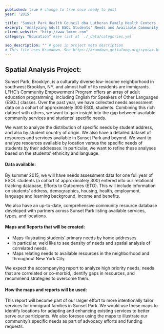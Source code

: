```yaml
---
published: true # change to true once ready to post
year: '2015'

title: "Sunset Park Health Council dba Lutheran Family Health Centers (LFHC)" # project title or client name
excerpt: "Analyzing Adult ESOL Students' Needs and Available Community Assets in Southwest Brooklyn, NY" # shows on project list page
client_website: "http://www.lmcmc.com"
category: "Education" #see list at `./_data/categories.yml`

seo_description: "" # goes in project meta description
# This file uses Kramdown. See https://kramdown.gettalong.org/syntax.html for syntax
---
```


## Spatial Analysis Project:
Sunset Park, Brooklyn, is a culturally diverse low-income neighborhood in southwest Brooklyn, NY, and almost half of its residents are immigrants. LFHC’s Community Empowerment Program offers an array of adult education programming, including English for Speakers of Other Languages (ESOL) classes. Over the past year, we have collected needs assessment data on a cohort of approximately 300 ESOL students. Combining this rich dataset with others, we want to gain insight into the gap between available community services and students’ specific needs.

We want to analyze the distribution of specific needs by student address, and also by student country of origin. We also have a detailed dataset of resources and services available in Sunset Park and beyond. We want to analyze resources available by location versus the specific needs of students by their addresses. In particular, we want to refine these analyses based on the students’ ethnicity and language.

#### Data available:
By summer 2015, we will have needs assessment data for one full year of ESOL students (a cohort of approximately 300) entered into our relational tracking database, Efforts to Outcomes (ETO). This will include information on students’ address, demographics, housing, health, employment, language and learning background, income and benefits.

We also have an up-to-date, comprehensive community resource database developed with partners across Sunset Park listing available services, types, and locations.

#### Maps and Reports that will be created:
- Maps illustrating students’ primary needs by home addresses.
- In particular, we’d like to see density of needs and spatial analysis of correlated needs.
- Maps relating needs to available resources in the neighborhood and throughout New York City.

We expect the accompanying report to analyze high priority needs, needs that are correlated or co-morbid, identify gaps in resources, and recommend strategies to overcome them.

#### How the maps and reports will be used:
This report will become part of our larger effort to more intentionally tailor services for immigrant families in Sunset Park. We would use these maps to identify locations for adapting and enhancing existing services to better serve our participants. We also foresee using the maps to illustrate our community’s specific needs as part of advocacy efforts and funding requests.
